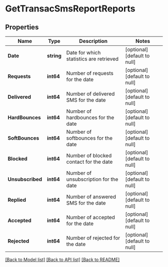 # GetTransacSmsReportReports

## Properties
Name | Type | Description | Notes
------------ | ------------- | ------------- | -------------
**Date** | **string** | Date for which statistics are retrieved | [optional] [default to null]
**Requests** | **int64** | Number of requests for the date | [optional] [default to null]
**Delivered** | **int64** | Number of delivered SMS for the date | [optional] [default to null]
**HardBounces** | **int64** | Number of hardbounces for the date | [optional] [default to null]
**SoftBounces** | **int64** | Number of softbounces for the date | [optional] [default to null]
**Blocked** | **int64** | Number of blocked contact for the date | [optional] [default to null]
**Unsubscribed** | **int64** | Number of unsubscription for the date | [optional] [default to null]
**Replied** | **int64** | Number of answered SMS for the date | [optional] [default to null]
**Accepted** | **int64** | Number of accepted for the date | [optional] [default to null]
**Rejected** | **int64** | Number of rejected for the date | [optional] [default to null]

[[Back to Model list]](../README.md#documentation-for-models) [[Back to API list]](../README.md#documentation-for-api-endpoints) [[Back to README]](../README.md)


